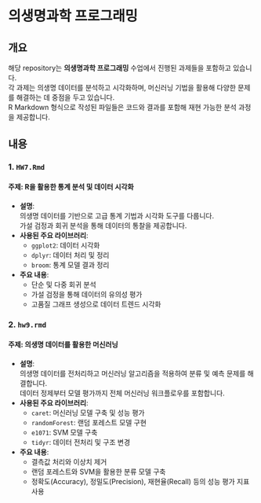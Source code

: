 # 의생명과학 프로그래밍 

## 개요
해당 repository는 **의생명과학 프로그래밍** 수업에서 진행된 과제들을 포함하고 있습니다.  
각 과제는 의생명 데이터를 분석하고 시각화하며, 머신러닝 기법을 활용해 다양한 문제를 해결하는 데 중점을 두고 있습니다.  
R Markdown 형식으로 작성된 파일들은 코드와 결과를 포함해 재현 가능한 분석 과정을 제공합니다.



## 내용

### 1. `HW7.Rmd`
#### 주제: R을 활용한 통계 분석 및 데이터 시각화
- **설명**:  
  의생명 데이터를 기반으로 고급 통계 기법과 시각화 도구를 다룹니다.  
  가설 검정과 회귀 분석을 통해 데이터의 통찰을 제공합니다.  
- **사용된 주요 라이브러리**:  
  - `ggplot2`: 데이터 시각화  
  - `dplyr`: 데이터 처리 및 정리  
  - `broom`: 통계 모델 결과 정리  
- **주요 내용**:  
  - 단순 및 다중 회귀 분석  
  - 가설 검정을 통해 데이터의 유의성 평가  
  - 고품질 그래프 생성으로 데이터 트렌드 시각화  


### 2. `hw9.rmd`
#### 주제: 의생명 데이터를 활용한 머신러닝
- **설명**:  
  의생명 데이터를 전처리하고 머신러닝 알고리즘을 적용하여 분류 및 예측 문제를 해결합니다.  
  데이터 정제부터 모델 평가까지 전체 머신러닝 워크플로우를 포함합니다.  
- **사용된 주요 라이브러리**:  
  - `caret`: 머신러닝 모델 구축 및 성능 평가  
  - `randomForest`: 랜덤 포레스트 모델 구현  
  - `e1071`: SVM 모델 구축  
  - `tidyr`: 데이터 전처리 및 구조 변경  
- **주요 내용**:  
  - 결측값 처리와 이상치 제거  
  - 랜덤 포레스트와 SVM을 활용한 분류 모델 구축  
  - 정확도(Accuracy), 정밀도(Precision), 재현율(Recall) 등의 성능 평가 지표 사용  



